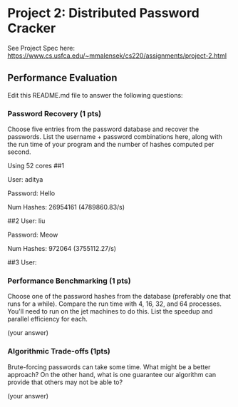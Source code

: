 # Project 2: Distributed Password Cracker

See Project Spec here: https://www.cs.usfca.edu/~mmalensek/cs220/assignments/project-2.html

## Performance Evaluation

Edit this README.md file to answer the following questions:

### Password Recovery (1 pts)

Choose five entries from the password database and recover the passwords. List the username + password combinations here, along with the run time of your program and the number of hashes computed per second.

Using 52 cores
##1

User: aditya

Password: Hello 

Num Hashes: 26954161 (4789860.83/s)

##2
User: liu

Password: Meow

Num Hashes: 972064 (3755112.27/s)

##3
User:


### Performance Benchmarking (1 pts)

Choose one of the password hashes from the database (preferably one that runs for a while). Compare the run time with 4, 16, 32, and 64 processes. You'll need to run on the jet machines to do this. List the speedup and parallel efficiency for each.

(your answer)

### Algorithmic Trade-offs (1pts)

Brute-forcing passwords can take some time. What might be a better approach?  On the other hand, what is one guarantee our algorithm can provide that others may not be able to?

(your answer)
